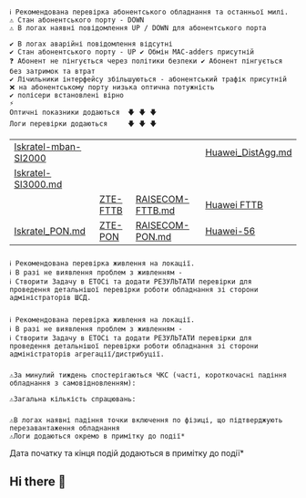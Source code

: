 ###
    ℹ️ Рекомендована перевірка абонентського обладнання та останньої милі.
    ⚠️ Стан абонентського порту - DOWN
    ⚠️ В логах наявні повідомлення UP / DOWN для абонентського порта

    ✔️ В логах аварійні повідомлення відсутні
    ✔️ Стан абонентського порту - UP ✔️ Обмін MAC-adders присутній
    ❓ Абонент не пінгується через політики безпеки ✔️ Абонент пінгується без затримок та втрат
    ✔️ Лічильники інтерфейсу збільшуються - абонентський трафік присутній
    ❌ на абонентському порту низька оптична потужність
    ✔️ полісери встановлені вірно
    ⚡ 
    Оптичні показники додаються  🡇 🡇 🡇  
    Логи перевірки додаються     🡇 🡇 🡇


|           |           |             |             |
| :-------- | :-------- | :---------- | :---------- |
| [Iskratel-mban-SI2000](mivanov-ukrtelecom-ua/cmd/Iskratel-mban-SI2000.md)  |                          |                                      |  [Huawei_DistAgg.md](Huawei_DistAgg.md)  |
| [Iskratel-SI3000.md](Iskratel-SI3000.md)         |                          |                                      | |
|                                                  | [ZTE-FTTB](ZTE-FTTB.md)  | [RAISECOM-FTTB.md](RAISECOM_FTTB.md) | [Huawei FTTB](Huawei_FTTB.md)   |
| [Iskratel_PON.md](Iskratel_PON.md)               | [ZTE-PON](ZTE_PON.md)    | [RAISECOM-PON.md](RAISECOM_PON.md)   | [Huawei-56](Huawei-56.md)       |                              |




###
    ℹ️ Рекомендована перевірка живлення на локації.
    ℹ️ В разі не виявлення проблем з живленням - 
    ℹ️ Створити Задачу в ЕТОСі та додати РЕЗУЛЬТАТИ перевірки для проведення детальнішої перевірки роботи обладнання зі сторони адміністраторів ШСД.
 
 ###
    ℹ️ Рекомендована перевірка живлення на локації.
    ℹ️ В разі не виявлення проблем з живленням - 
    ℹ️ Створити Задачу в ЕТОСі та додати РЕЗУЛЬТАТИ перевірки для проведення детальнішої перевірки роботи обладнання зі сторони адміністраторів агрегації/дистрибуції.
 ###
 
    ⚠️За минулий тиждень спостерігаються ЧКС (часті, короткочасні падіння обладнання з самовідновленням):
 
    ⚠️Загальна кількість спрацювань:
 
###
 
    ⚠️В логах наявні падіння точки включення по фізиці, що підтверджують перезавантаження обладнання
    ⚠️Логи додаються окремо в примітку до події*
 
 
Дата початку та кінця подій додаються в примітку до події*





## Hi there 👋

<!--
**mivanov-ukrtelecom-ua/mivanov-ukrtelecom-ua** is a ✨ _special_ ✨ repository because its `README.md` (this file) appears on your GitHub profile.

Here are some ideas to get you started:

- 🔭 I’m currently working on ...
- 🌱 I’m currently learning ...
- 👯 I’m looking to collaborate on ...
- 🤔 I’m looking for help with ...
- 💬 Ask me about ...
- 📫 How to reach me: ...
- 😄 Pronouns: ...
- ⚡ Fun fact: ...
-->
